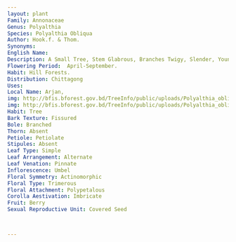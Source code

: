 ```yaml
---
layout: plant
Family: Annonaceae
Genus: Polyalthia
Species: Polyalthia Obliqua
Author: Hook.f. & Thom.
Synonyms: 
English Name: 
Description: A Small Tree, Stem Glabrous, Branches Twigy, Slender, Young Parts Puberulous. Leaves Petiolate, Petiole 10-12 Mm Long, Lamina 10-15 Ã— 2.5-3.5 Cm, Linear To Oblong-lanceolate, Obtusely Acuminate, Base Obliquely Cordate, Shining And Glabrous On Both Surfaces, Paler Beneath. Peduncle 0.5-2.5 Cm Long. Bracts Submedian. Flowers 10-12 Mm Across, Axillary. Sepals Orbicular. Petals 5-6 Mm Long, Oblong, Obtuse, Subequal, Thickly Coriaceous, Silky Outside. Carpels Filiform, Dark Brown, Stalk 10-12 Mm Long.
Flowering Period:  April-September.
Habit: Hill Forests.
Distribution: Chittagong
Uses: 
Local Name: Arjan, 
img: http://bfis.bforest.gov.bd/TreeInfo/public/uploads/Polyalthia_obliqua.jpg
img: http://bfis.bforest.gov.bd/TreeInfo/public/uploads/Polyalthia_obliqua1.jpg
Habit: Tree
Bark Texture: Fissured
Bole: Branched
Thorn: Absent
Petiole: Petiolate
Stipules: Absent
Leaf Type: Simple
Leaf Arrangement: Alternate
Leaf Venation: Pinnate
Inflorescence: Umbel
Floral Symmetry: Actinomorphic
Floral Type: Trimerous
Floral Attachment: Polypetalous
Corolla Aestivation: Imbricate
Fruit: Berry
Sexual Reproductive Unit: Covered Seed



---
```


